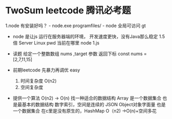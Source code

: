 # TwoSum leetcode 腾讯必考题

1.node 有安装好吗？
    - node.exe programfiles/
    - node 全局可访问
    gt
- node 是让js 运行在服务器端的环境，
    开发速度更快，没有Java那么稳定 1.5倍
    Server Linux pwd 当前在哪里
    node 1.js

- 读题
    给定一个整数数组 nums ,target 参数
    返回下标
    const nums = [2,7,11,15]

- 前期leetcode 先暴力再调优 easy
    1. 时间复杂度
        O(n2)
    2. 空间复杂度

- 提供一个算法
    O(n2) -> O(n)
    找一种适合的数据结构 
    Array 是一个数据集合 也是最基本的数据结构 数字索引，空间是连续的
    JSON Object对象字面量 也是一个数据集合 在c里是没有原生的，HashMap
    O（n2) ->O(n)+空间多花